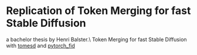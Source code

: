 # Replication of Token Merging for fast Stable Diffusion
a bachelor thesis by Henri Balster.\\
Token Merging for fast Stable Diffusion with [tomesd](https://github.com/dbolya/tomesd) and [pytorch_fid](https://github.com/HNR1/pytorch_fid)
